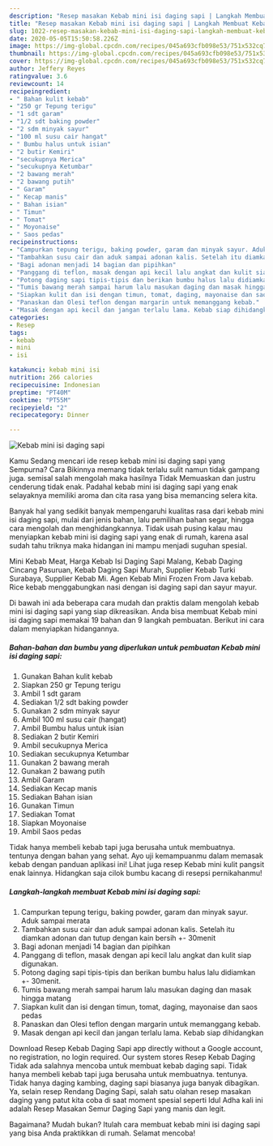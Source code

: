 ```yaml
---
description: "Resep masakan Kebab mini isi daging sapi | Langkah Membuat Kebab mini isi daging sapi Yang Lezat Sekali"
title: "Resep masakan Kebab mini isi daging sapi | Langkah Membuat Kebab mini isi daging sapi Yang Lezat Sekali"
slug: 1022-resep-masakan-kebab-mini-isi-daging-sapi-langkah-membuat-kebab-mini-isi-daging-sapi-yang-lezat-sekali
date: 2020-05-05T15:50:58.226Z
image: https://img-global.cpcdn.com/recipes/045a693cfb098e53/751x532cq70/kebab-mini-isi-daging-sapi-foto-resep-utama.jpg
thumbnail: https://img-global.cpcdn.com/recipes/045a693cfb098e53/751x532cq70/kebab-mini-isi-daging-sapi-foto-resep-utama.jpg
cover: https://img-global.cpcdn.com/recipes/045a693cfb098e53/751x532cq70/kebab-mini-isi-daging-sapi-foto-resep-utama.jpg
author: Jeffery Reyes
ratingvalue: 3.6
reviewcount: 14
recipeingredient:
- " Bahan kulit kebab"
- "250 gr Tepung terigu"
- "1 sdt garam"
- "1/2 sdt baking powder"
- "2 sdm minyak sayur"
- "100 ml susu cair hangat"
- " Bumbu halus untuk isian"
- "2 butir Kemiri"
- "secukupnya Merica"
- "secukupnya Ketumbar"
- "2 bawang merah"
- "2 bawang putih"
- " Garam"
- " Kecap manis"
- " Bahan isian"
- " Timun"
- " Tomat"
- " Moyonaise"
- " Saos pedas"
recipeinstructions:
- "Campurkan tepung terigu, baking powder, garam dan minyak sayur. Aduk sampai merata"
- "Tambahkan susu cair dan aduk sampai adonan kalis. Setelah itu diamkan adonan dan tutup dengan kain bersih +- 30menit"
- "Bagi adonan menjadi 14 bagian dan pipihkan"
- "Panggang di teflon, masak dengan api kecil lalu angkat dan kulit siap digunakan."
- "Potong daging sapi tipis-tipis dan berikan bumbu halus lalu didiamkan +- 30menit."
- "Tumis bawang merah sampai harum lalu masukan daging dan masak hingga matang"
- "Siapkan kulit dan isi dengan timun, tomat, daging, mayonaise dan saos pedas"
- "Panaskan dan Olesi teflon dengan margarin untuk memanggang kebab."
- "Masak dengan api kecil dan jangan terlalu lama. Kebab siap dihidangkan"
categories:
- Resep
tags:
- kebab
- mini
- isi

katakunci: kebab mini isi 
nutrition: 266 calories
recipecuisine: Indonesian
preptime: "PT40M"
cooktime: "PT55M"
recipeyield: "2"
recipecategory: Dinner

---
```



![Kebab mini isi daging sapi](https://img-global.cpcdn.com/recipes/045a693cfb098e53/751x532cq70/kebab-mini-isi-daging-sapi-foto-resep-utama.jpg)

Kamu Sedang mencari ide resep kebab mini isi daging sapi yang Sempurna? Cara Bikinnya memang tidak terlalu sulit namun tidak gampang juga. semisal salah mengolah maka hasilnya Tidak Memuaskan dan justru cenderung tidak enak. Padahal kebab mini isi daging sapi yang enak selayaknya memiliki aroma dan cita rasa yang bisa memancing selera kita.

Banyak hal yang sedikit banyak mempengaruhi kualitas rasa dari kebab mini isi daging sapi, mulai dari jenis bahan, lalu pemilihan bahan segar, hingga cara mengolah dan menghidangkannya. Tidak usah pusing kalau mau menyiapkan kebab mini isi daging sapi yang enak di rumah, karena asal sudah tahu triknya maka hidangan ini mampu menjadi suguhan spesial.

Mini Kebab Meat, Harga Kebab Isi Daging Sapi Malang, Kebab Daging Cincang Pasuruan, Kebab Daging Sapi Murah, Supplier Kebab Turki Surabaya, Supplier Kebab Mi. Agen Kebab Mini Frozen From Java kebab. Rice kebab menggabungkan nasi dengan isi daging sapi dan sayur mayur.


Di bawah ini ada beberapa cara mudah dan praktis dalam mengolah kebab mini isi daging sapi yang siap dikreasikan. Anda bisa membuat Kebab mini isi daging sapi memakai 19 bahan dan 9 langkah pembuatan. Berikut ini cara dalam menyiapkan hidangannya.

<!--inarticleads1-->

##### Bahan-bahan dan bumbu yang diperlukan untuk pembuatan Kebab mini isi daging sapi:

1. Gunakan  Bahan kulit kebab
1. Siapkan 250 gr Tepung terigu
1. Ambil 1 sdt garam
1. Sediakan 1/2 sdt baking powder
1. Gunakan 2 sdm minyak sayur
1. Ambil 100 ml susu cair (hangat)
1. Ambil  Bumbu halus untuk isian
1. Sediakan 2 butir Kemiri
1. Ambil secukupnya Merica
1. Sediakan secukupnya Ketumbar
1. Gunakan 2 bawang merah
1. Gunakan 2 bawang putih
1. Ambil  Garam
1. Sediakan  Kecap manis
1. Sediakan  Bahan isian
1. Gunakan  Timun
1. Sediakan  Tomat
1. Siapkan  Moyonaise
1. Ambil  Saos pedas


Tidak hanya membeli kebab tapi juga berusaha untuk membuatnya. tentunya dengan bahan yang sehat. Ayo uji kemampuanmu dalam memasak kebab dengan panduan aplikasi ini! Lihat juga resep Kebab mini kulit pangsit enak lainnya. Hidangkan saja cilok bumbu kacang di resepsi pernikahanmu! 

<!--inarticleads2-->

##### Langkah-langkah membuat Kebab mini isi daging sapi:

1. Campurkan tepung terigu, baking powder, garam dan minyak sayur. Aduk sampai merata
1. Tambahkan susu cair dan aduk sampai adonan kalis. Setelah itu diamkan adonan dan tutup dengan kain bersih +- 30menit
1. Bagi adonan menjadi 14 bagian dan pipihkan
1. Panggang di teflon, masak dengan api kecil lalu angkat dan kulit siap digunakan.
1. Potong daging sapi tipis-tipis dan berikan bumbu halus lalu didiamkan +- 30menit.
1. Tumis bawang merah sampai harum lalu masukan daging dan masak hingga matang
1. Siapkan kulit dan isi dengan timun, tomat, daging, mayonaise dan saos pedas
1. Panaskan dan Olesi teflon dengan margarin untuk memanggang kebab.
1. Masak dengan api kecil dan jangan terlalu lama. Kebab siap dihidangkan


Download Resep Kebab Daging Sapi app directly without a Google account, no registration, no login required. Our system stores Resep Kebab Daging Tidak ada salahnya mencoba untuk membuat kebab daging sapi. Tidak hanya membeli kebab tapi juga berusaha untuk membuatnya. tentunya. Tidak hanya daging kambing, daging sapi biasanya juga banyak dibagikan. Ya, selain resep Rendang Daging Sapi, salah satu olahan resep masakan daging yang patut kita coba di saat moment spesial seperti Idul Adha kali ini adalah Resep Masakan Semur Daging Sapi yang manis dan legit. 

Bagaimana? Mudah bukan? Itulah cara membuat kebab mini isi daging sapi yang bisa Anda praktikkan di rumah. Selamat mencoba!
